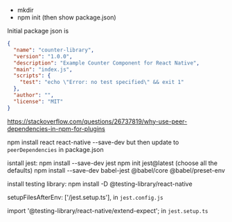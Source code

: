 - mkdir
- npm init (then show package.json)

Initial package json is

```json
{
  "name": "counter-library",
  "version": "1.0.0",
  "description": "Example Counter Component for React Native",
  "main": "index.js",
  "scripts": {
    "test": "echo \"Error: no test specified\" && exit 1"
  },
  "author": "",
  "license": "MIT"
}
```

https://stackoverflow.com/questions/26737819/why-use-peer-dependencies-in-npm-for-plugins

npm install react react-native --save-dev but then update to `peerDependencies` in package.json

isntall jest: npm install --save-dev jest
npm init jest@latest (choose all the defaults)
npm install --save-dev babel-jest @babel/core @babel/preset-env



install testing library: npm install -D @testing-library/react-native


  setupFilesAfterEnv: ['<rootDir>/jest.setup.ts'], in `jest.config.js`

  import '@testing-library/react-native/extend-expect'; in `jest.setup.ts`

